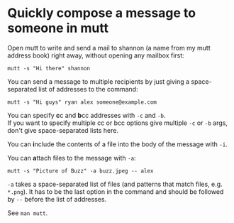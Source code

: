 Quickly compose a message to someone in mutt
============================================

Open mutt to write and send a mail to shannon (a name from my mutt
address book) right away, without opening any mailbox first:

    mutt -s "Hi there" shannon

You can send a message to multiple recipients by just giving a
space-separated list of addresses to the command:

    mutt -s "Hi guys" ryan alex someone@example.com

You can specify **c**c and **b**cc addresses with `-c` and `-b`.  
If you want to specify multiple cc or bcc options give multiple `-c`
or `-b` args, don't give space-separated lists here.

You can **i**nclude the contents of a file into the body of the
message with `-i`.

You can **a**ttach files to the message with `-a`:

    mutt -s "Picture of Buzz" -a buzz.jpeg -- alex

`-a` takes a space-separated list of files (and patterns that match
files, e.g. `*.png`). It has to be the last option in the command
and should be followed by `--` before the list of addresses.

See `man mutt`.
